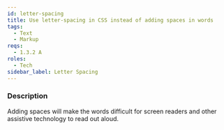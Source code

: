 ```yaml
---
id: letter-spacing
title: Use letter-spacing in CSS instead of adding spaces in words
tags:
  - Text
  - Markup
reqs:
  - 1.3.2 A
roles:
  - Tech
sidebar_label: Letter Spacing
---
```


### Description

Adding spaces will make the words difficult for screen readers and other assistive technology to read out aloud.
